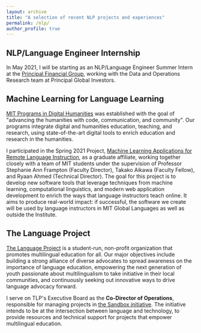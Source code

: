 ```yaml
---
layout: archive
title: "A selection of recent NLP projects and experiences"
permalink: /nlp/
author_profile: true
---
```



NLP/Language Engineer Internship
---

In May 2021, I will be starting as an NLP/Language Engineer Summer Intern at the [Principal Financial Group](https://www.principal.com), working with the Data and Operations Research team at Principal Global Investors. 


Machine Learning for Language Learning
---

[MIT Programs in Digital Humanities](https://digitalhumanities.mit.edu) was established with the goal of "advancing the humanities with code, communication, and community". Our programs integrate digital and humanities education, teaching, and research, using state-of-the-art digital tools to enrich education and research in the humanities. 

I participated in the Spring 2021 Project, [Machine Learning Applications for Remote Language Instruction](https://github.com/dhmit/lang_learn), as a graduate affiliate, working together closely with a team of MIT students under the supervision of Professor Stephanie Ann Frampton (Faculty Director), Takako Aikawa (Faculty Fellow), and Ryaan Ahmed (Technical Director). The goal for this project is to develop new software tools that leverage techniques from machine learning, computational linguistics, and modern web application development to enrich the ways that language instructors teach online. It aims to produce real-world impact: if successful, the software we create will be used by language instructors in MIT Global Languages as well as outside the Institute.


The Language Project
---

[The Language Project](https://www.the-language-project.org/index.html) is a student-run, non-profit organization that promotes multilingual education for all. Our major objectives include building a strong alliance of diverse advocates to spread awareness on the importance of language education, empowering the next generation of youth passionate about multilingualism to take initiative in their local communities, and continuously seeking out innovative ways to drive language advocacy forward.

I serve on TLP's Executive Board as the <b>Co-Director of Operations</b>, responsible for managing projects in [the Sandbox initiative](https://www.the-language-project.org/sandbox.html). The initiative intends to be at the intersection between language and technology, to provide resources and technical support for projects that empower multilingual education.



